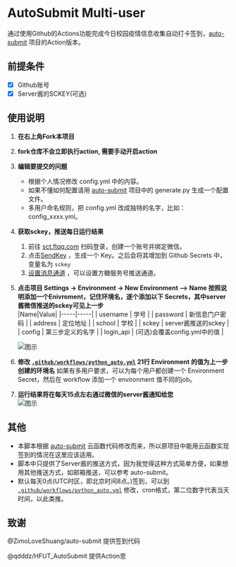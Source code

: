 # AutoSubmit Multi-user

通过使用Github的Actions功能完成今日校园疫情信息收集自动打卡签到，[auto-submit](https://github.com/ZimoLoveShuang/auto-submit) 项目的Action版本。

## 前提条件
- [x] Github账号
- [x] Server酱的SCKEY(可选)

## 使用说明

1. **在右上角Fork本项目**  
2. **fork仓库不会立即执行action, 需要手动开启action**
3. **编辑要提交的问题**
   - 根据个人情况修改 config.yml 中的内容。
   - 如果不懂如何配置请用 [auto-submit](https://github.com/ZimoLoveShuang/auto-submit) 项目中的 generate.py 生成一个配置文件。
   - 多用户命名规则，把 config.yml 改成独特的名字，比如：config_xxxx.yml。
4. **获取sckey，推送每日运行结果**  
   1. 前往 [sct.ftqq.com](http://sct.ftqq.com/login) 扫码登录，创建一个账号并绑定微信。
   2. 点击[SendKey](https://sct.ftqq.com/sendkey) ，生成一个 Key。之后会将其增加到 Github Secrets 中，变量名为 `sckey`
   3. [设置消息通道](https://sct.ftqq.com/forward) ，可以设置方糖服务号推送通道。
5. **点击项目 Settings -> Environment -> New Environment —> Name 按照说明添加一个Enivroment，记住环境名，逐个添加以下 Secrets，其中server酱微信推送的sckey可见上一步**  
   |Name|Value|
   |-----|-----|
   | username | 学号 |
   | password | 新信息门户密码 |
   | address | 定位地址 |
   | school | 学校 |
   | sckey | server酱推送的sckey |
   | config | 第三步定义的名字 |
   | login_api | (可选)会覆盖config.yml中的值 |

   ![图示](https://raw.githubusercontent.com/Aquaakuma/Cpdaily_Submit/main/docs/imgs/secret.png)
6. **修改 [`.github/workflows/python_auto.yml`](https://github.com/Aquaakuma/Cpdaily_Submit/blob/77c5810562005bde2dba37306deb99ad057d6d17/.github/workflows/python_auto.yml#L21) 21行 Environment 的值为上一步创建的环境名**
   如果有多用户要求，可以为每个用户都创建一个 Environment Secret，然后在 workflow 添加一个 environment 值不同的job。
7. **运行结果将在每天15点左右通过微信的server酱通知给您**  
   ![图示](https://raw.githubusercontent.com/Aquaakuma/Cpdaily_Submit/main/docs/imgs/result.jpg)

## 其他
   - 本脚本根据 [auto-submit](https://github.com/ZimoLoveShuang/auto-submit) 云函数代码修改而来，所以原项目中能用云函数实现签到的情况在这里应该适用。
   - 脚本中只提供了Server酱的推送方式，因为我觉得这种方式简单方便，如果想用其他推送方式，如邮箱推送，可以参考 auto-submit。
   - 默认每天0点(UTC时区，即北京时间8点。)签到，可以到 [`.github/workflows/python_auto.yml`](https://github.com/Aquaakuma/Cpdaily_Submit/blob/77c5810562005bde2dba37306deb99ad057d6d17/.github/workflows/python_auto.yml#L12) 修改，cron格式，第二位数字代表当天时间，以此类推。
## 致谢

@ZimoLoveShuang/auto-submit 提供签到代码

@qdddz/HFUT_AutoSubmit 提供Action思
